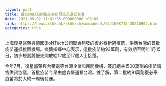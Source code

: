 ```yaml
---
layout: post
title: 首批約93萬劑復必泰新冠疫苗運抵台灣
date: 2021-09-02 11:01:35.000000000 +08:00
link: https://news.rthk.hk/rthk/ch/component/k2/1608715-20210902.htm
categories: rthk
---
```


上海復星醫藥與德國BioNTech公司聯合開發的復必泰新冠疫苗，供應台灣的首批疫苗運抵桃園機場。疫情指揮中心表示，這批疫苗約93萬劑，有效期至明年1月15日，初步規劃將優先開放給12歲至17歲人士接種。

今年7月，復星醫藥與台積電等台灣企業和民間機構，簽訂總共1500萬劑的疫苗銷售供貨協議，首批疫苗今早由盧森堡運抵台灣。據了解，第二批約91萬劑復必泰疫苗將於大約一周後付運。
